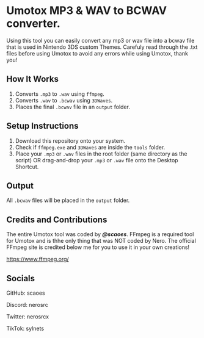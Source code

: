 # Umotox MP3 & WAV to BCWAV converter.

Using this tool you can easily convert any mp3 or wav file into a bcwav file that is used in Nintendo 3DS custom Themes.
Carefuly read through the .txt files before using Umotox to avoid any errors while using Umotox, thank you!


## How It Works

1. Converts `.mp3` to `.wav` using `ffmpeg`.
2. Converts `.wav` to `.bcwav` using `3DWaves`.
3. Places the final `.bcwav` file in an `output` folder.


## Setup Instructions

1. Download this repository onto your system.
2. Check if `ffmpeg.exe` and `3DWaves` are inside the `tools` folder.
3. Place your `.mp3` or `.wav` files in the root folder (same directory as the script) OR drag-and-drop your `.mp3` or `.wav` file onto the Desktop Shortcut.


## Output

 All `.bcwav` files will be placed in the `output` folder.


## Credits and Contributions

The entire Umotox tool was coded by **_@scaoes_**. 
FFmpeg is a required tool for Umotox and is thhe only thing that was NOT coded by Nero.
The official FFmpeg site is credited below me for you to use it in your own creations!

https://www.ffmpeg.org/


## Socials

GitHub:  scaoes

Discord: nerosrc

Twitter: nerosrcx

TikTok:  sylnets
